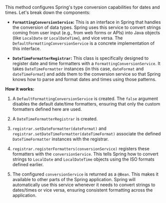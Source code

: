 This method configures Spring's type conversion capabilities for dates and times.  Let's break down the components:

*   **`FormattingConversionService`:** This is an interface in Spring that handles the conversion of data types. Spring uses this service to convert strings coming from user input (e.g., from web forms or APIs) into Java objects (like `LocalDate` or `LocalDateTime`), and vice versa. The `DefaultFormattingConversionService` is a concrete implementation of this interface.

*   **`DateTimeFormatterRegistrar`:** This class is specifically designed to register date and time formatters with a `FormattingConversionService`. It takes `DateTimeFormatter` instances (in this case, `dateFormat` and `dateTimeFormat`) and adds them to the conversion service so that Spring knows how to parse and format dates and times using those patterns.

**How it works:**

1.  A `DefaultFormattingConversionService` is created. The `false` argument disables the default date/time formatters, ensuring that only the custom formatters defined here are used.

2.  A `DateTimeFormatterRegistrar` is created.

3.  `registrar.setDateFormatter(dateFormat)` and `registrar.setDateTimeFormatter(dateTimeFormat)` associate the defined `DateTimeFormatter` instances with the registrar.

4.  `registrar.registerFormatters(conversionService)` registers these formatters with the `conversionService`. This tells Spring how to convert strings to `LocalDate` and `LocalDateTime` objects using the ISO formats defined earlier.

5.  The configured `conversionService` is returned as a `@Bean`. This makes it available to other parts of the Spring application.  Spring will automatically use this service whenever it needs to convert strings to dates/times or vice versa, ensuring consistent formatting across the application.